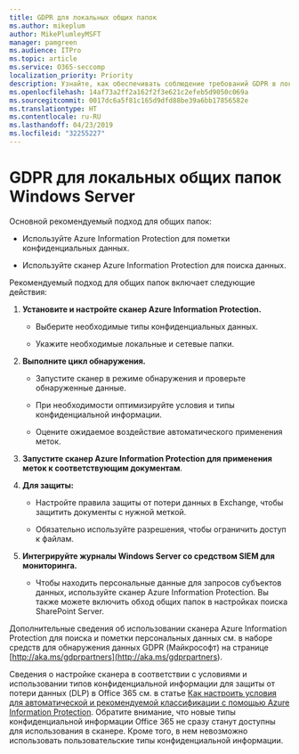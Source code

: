 ```yaml
---
title: GDPR для локальных общих папок
ms.author: mikeplum
author: MikePlumleyMSFT
manager: pamgreen
ms.audience: ITPro
ms.topic: article
ms.service: O365-seccomp
localization_priority: Priority
description: Узнайте, как обеспечивать соблюдение требований GDPR в локальных общих папках Windows Server.
ms.openlocfilehash: 14af73a2ff2a162f2f3e621c2efeb5d9050c069a
ms.sourcegitcommit: 0017dc6a5f81c165d9dfd88be39a6bb17856582e
ms.translationtype: HT
ms.contentlocale: ru-RU
ms.lasthandoff: 04/23/2019
ms.locfileid: "32255227"
---
```

# <a name="gdpr-for-on-premises-windows-server-file-shares"></a>GDPR для локальных общих папок Windows Server

Основной рекомендуемый подход для общих папок:

-   Используйте Azure Information Protection для пометки конфиденциальных данных.

-   Используйте сканер Azure Information Protection для поиска данных.

Рекомендуемый подход для общих папок включает следующие действия:

1.  **Установите и настройте сканер Azure Information Protection.**

    -   Выберите необходимые типы конфиденциальных данных.

    -   Укажите необходимые локальные и сетевые папки.

2.  **Выполните цикл обнаружения.**

    -   Запустите сканер в режиме обнаружения и проверьте обнаруженные данные.

    -   При необходимости оптимизируйте условия и типы конфиденциальной информации.

    -   Оцените ожидаемое воздействие автоматического применения меток.

3.  **Запустите сканер Azure Information Protection для применения меток к соответствующим документам**.

4.  **Для защиты:**

    -   Настройте правила защиты от потери данных в Exchange, чтобы защитить документы с нужной меткой.

    -   Обязательно используйте разрешения, чтобы ограничить доступ к файлам.

5.  **Интегрируйте журналы Windows Server со средством SIEM для мониторинга.**

    -   Чтобы находить персональные данные для запросов субъектов данных, используйте сканер Azure Information Protection. Вы также можете включить обход общих папок в настройках поиска SharePoint Server.

Дополнительные сведения об использовании сканера Azure Information Protection для поиска и пометки персональных данных см. в наборе средств для обнаружения данных GDPR (Майкрософт) на странице [http://aka.ms/gdprpartners](<http://aka.ms/gdprpartners>).

Сведения о настройке сканера в соответствии с условиями и использовании типов конфиденциальной информации для защиты от потери данных (DLP) в Office 365 см. в статье [Как настроить условия для автоматической и рекомендуемой классификации с помощью Azure Information Protection](https://docs.microsoft.com/ru-RU/information-protection/deploy-use/configure-policy-classification). Обратите внимание, что новые типы конфиденциальной информации Office 365 не сразу станут доступны для использования в сканере. Кроме того, в нем невозможно использовать пользовательские типы конфиденциальной информации.
